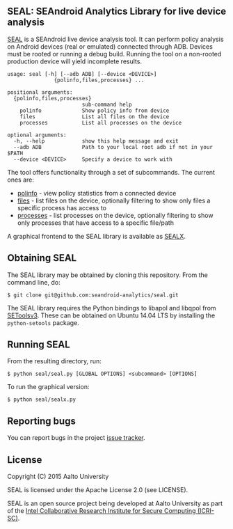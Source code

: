 ## SEAL: SEAndroid Analytics Library for live device analysis

[SEAL](https://github.com/seandroid-analytics/seal/wiki) is a SEAndroid live device analysis tool. It can perform policy analysis on Android devices (real or emulated) connected through ADB.
Devices must be rooted or running a debug build. Running the tool on a non-rooted production device will yield incomplete results.
```
usage: seal [-h] [--adb ADB] [--device <DEVICE>]
               {polinfo,files,processes} ...

positional arguments:
  {polinfo,files,processes}
                        sub-command help
    polinfo             Show policy info from device
    files               List all files on the device
    processes           List all processes on the device

optional arguments:
  -h, --help            show this help message and exit
  --adb ADB             Path to your local root adb if not in your $PATH
  --device <DEVICE>     Specify a device to work with
```

The tool offers functionality through a set of subcommands. The current ones are:

* [polinfo](https://github.com/seandroid-analytics/seal/wiki#polinfo) - view policy statistics from a connected device
* [files](https://github.com/seandroid-analytics/seal/wiki#files) - list files on the device, optionally filtering to show only files a specific process has access to
* [processes](https://github.com/seandroid-analytics/seal/wiki#processes) - list processes on the device, optionally filtering to show only processes that have access to a specific file/path

A graphical frontend to the SEAL library is available as [SEALX](https://github.com/seandroid-analytics/seal/wiki/SEALX).

## Obtaining SEAL
The SEAL library may be obtained by cloning this repository. From the command line, do:

```$ git clone git@github.com:seandroid-analytics/seal.git```

The SEAL library requires the Python bindings to libapol and libqpol from [SEToolsv3](https://github.com/TresysTechnology/setools).
These can be obtained on Ubuntu 14.04 LTS by installing the `python-setools` package.

## Running SEAL
From the resulting directory, run:

```$ python seal/seal.py [GLOBAL OPTIONS] <subcommand> [OPTIONS]```

To run the graphical version:

```$ python seal/sealx.py```

## Reporting bugs
You can report bugs in the project [issue tracker](https://github.com/seandroid-analytics/seal/issues).

## License
Copyright (C) 2015 Aalto University

SEAL is licensed under the Apache License 2.0 (see LICENSE).

SEAL is an open source project being developed at Aalto University as part of the [Intel Collaborative Research Institute for Secure Computing (ICRI-SC)](http://www.icri-sc.org).

